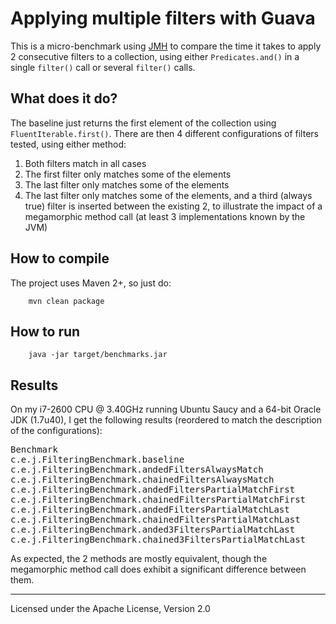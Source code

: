 Applying multiple filters with Guava
======

This is a micro-benchmark using [JMH](http://openjdk.java.net/projects/code-tools/jmh/) to compare the time it takes to apply 2 consecutive filters to a collection, using either `Predicates.and()` in a single `filter()` call or several `filter()` calls.

## What does it do?

The baseline just returns the first element of the collection using `FluentIterable.first()`. There are then 4 different configurations of filters tested, using either method:

  1. Both filters match in all cases
  1. The first filter only matches some of the elements
  1. The last filter only matches some of the elements
  1. The last filter only matches some of the elements, and a third (always true) filter is inserted between the existing 2, to illustrate the impact of a megamorphic method call (at least 3 implementations known by the JVM)

## How to compile

The project uses Maven 2+, so just do: 

        mvn clean package

## How to run

        java -jar target/benchmarks.jar

## Results

On my i7-2600 CPU @ 3.40GHz running Ubuntu Saucy and a 64-bit Oracle JDK (1.7u40), I get the following results (reordered to match the description of the configurations):

<pre>
Benchmark                                                    Mode   Samples        Score  Score error    Units
c.e.j.FilteringBenchmark.baseline                            avgt         9       15.405        0.481    ns/op
c.e.j.FilteringBenchmark.andedFiltersAlwaysMatch             avgt         9       45.335        1.078    ns/op
c.e.j.FilteringBenchmark.chainedFiltersAlwaysMatch           avgt         9       55.216        2.071    ns/op
c.e.j.FilteringBenchmark.andedFiltersPartialMatchFirst       avgt         9       77.658        1.827    ns/op
c.e.j.FilteringBenchmark.chainedFiltersPartialMatchFirst     avgt         9       74.538        4.436    ns/op
c.e.j.FilteringBenchmark.andedFiltersPartialMatchLast        avgt         9       79.416        2.858    ns/op
c.e.j.FilteringBenchmark.chainedFiltersPartialMatchLast      avgt         9       85.599        4.519    ns/op
c.e.j.FilteringBenchmark.anded3FiltersPartialMatchLast       avgt         9      152.213       10.560    ns/op
c.e.j.FilteringBenchmark.chained3FiltersPartialMatchLast     avgt         9      127.748        8.172    ns/op
</pre>

As expected, the 2 methods are mostly equivalent, though the megamorphic method call does exhibit a significant difference between them.

------

Licensed under the Apache License, Version 2.0 
